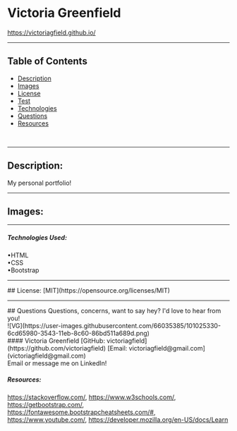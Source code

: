 # Victoria Greenfield <br>
https://victoriagfield.github.io/ <br>

  <hr>

  ## Table of Contents
  * [Description](#description)
  * [Images](#images)
  * [License](#license)
  * [Test](#test)
  * [Technologies](#technologies)
  * [Questions](#questions)
  * [Resources](#resources)
  
<br>
  <hr>

  ## Description: 
   My personal portfolio!<br><hr>
 
   
   ## Images:

   <hr>
   
  ##### Technologies Used:
  •HTML<br>
  •CSS<br>
  •Bootstrap<br>
<hr>
   ## License: 
  [MIT](https://opensource.org/licenses/MIT)<br>

   <hr>
## Questions
  Questions, concerns, want to say hey? I'd love to hear from you!<br>
  ![VG](https://user-images.githubusercontent.com/66035385/101025330-6cd65980-3543-11eb-8c60-86bd511a689d.png)<br>
  #### Victoria Greenfield
  [GitHub: victoriagfield](https://github.com/victoriagfield)
  [Email: victoriagfield@gmail.com](victoriagfield@gmail.com)<br>
  Email or message me on LinkedIn!<br>


##### Resources:
https://stackoverflow.com/, https://www.w3schools.com/, https://getbootstrap.com/, https://fontawesome.bootstrapcheatsheets.com/#, https://www.youtube.com/, https://developer.mozilla.org/en-US/docs/Learn
